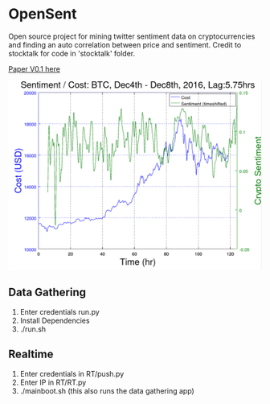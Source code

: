 # OpenSent
Open source project for mining twitter sentiment data on cryptocurrencies and finding an auto
correlation between price and sentiment. Credit to stocktalk for code in 'stocktalk' folder.<br/>

[Paper V0.1 here](https://github.com/Machine-Hum/cryptos/blob/master/paper/paper.pdf)
<br/>

![Plot](/Datasets/Plots/Dec4-8.png)

## Data Gathering 
1. Enter credentials run.py
2. Install Dependencies
3. ./run.sh

## Realtime
1. Enter credentials in RT/push.py
2. Enter IP in RT/RT.py
3. ./mainboot.sh (this also runs the data gathering app)
